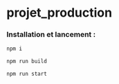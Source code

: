 # projet_production

### Installation et lancement :

```bash
npm i
```

```bash
npm run build
```

```bash
npm run start
```